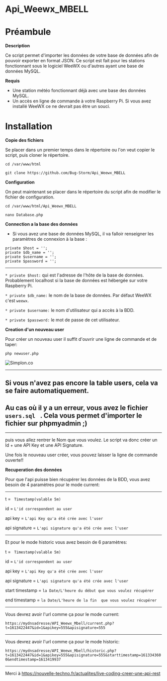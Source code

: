# Api_Weewx_MBELL


# Préambule  

__Description__  

 Ce script permet d'importer  les  données de votre base de données afin de pouvoir exporter en format JSON.  Ce script est fait pour les stations fonctionnant sous le logiciel WeeWX ou d'autres ayant une base de données MySQL.  


 __Requis__ 

 * Une station météo fonctionnant déjà avec une base des données MySQL.
 * Un accès en ligne de commande à votre Raspberry Pi. Si vous avez installé WeeWX ce ne devrait pas être un souci.   



# __Installation__


 __Copie des fichiers__
 
 Se placer dans un premier temps dans le répertoire ou l'on veut copier le script, puis cloner le répertoire.  

 ` cd /var/www/html `  

 ` git clone https://github.com/Bug-Storm/Api_Weewx_MBELL `    



 __Configuration__

On peut maintenant se placer dans le répertoire du script afin de modifier le fichier de configuration.

 ` cd /var/www/html/Api_Weewx_MBELL `  
 
  ` nano Database.php `


 __Connection a la base des données__ 



 * Si vous avez une base de données MySQL, il va falloir renseigner les paramètres de connexion à la base :

  
  ` private $host = ''; `    
   `private $db_name = '';`     
   `private $username = ''; `    
   `private $password = ''; `  
   

----------------------------------------------------------------------------------------------------------------------------------------

  `* private $host:`   qui est l'adresse de l'hôte de la base de données. Probablement localhost si la base de données est hébergée sur votre Raspberry Pi.  

 `* private $db_name:`   le nom de la base de données. Par défaut WeeWX c'est  ` weewx `.  

 `* private $username:`   le nom d'utilisateur qui a accès à la BDD.

 `* private $password:`   le mot de passe de cet utilisateur.  

 
 __Creation d'un nouveau user__
 
 Pour créer un nouveau user il suffit d'ouvrir une ligne de commande et de taper:

 ` php newuser.php `

![Simplon.co](https://i.imgur.com/tsw3Hqe.gif)


*************************************************************************************************************************
Si vous n'avez pas encore la table users, cela va se faire automatiquement.
-------------------------------------------------------------------------------------------------------------------------
Au cas où il y a un erreur, vous avez le fichier `users.sql ` . Cela vous permet d'importer le fichier sur phpmyadmin ;)
------------------------------------------------------------------------------------------------------------------------
**************************************************************************************************************************

puis vous allez rentrer le Nom que vous voulez.  Le script va donc créer un Id + une API Key et une API Signature.  

Une fois le nouveau user créer, vous pouvez laisser la ligne de commande ouverte!!


__Recuperation des données__

Pour que l'api puisse bien récupérer les données de la BDD, vous avez besoin de 4 paramètres pour le mode current: 

---------------------------------------------------------------------
t =  ` Timestamp(valable 5m)`

id = ` L'id correspondent au user `

api key = ` L'api Key qu'a été crée avec l'user `

api signature = ` L'api signature qu'a été crée avec l'user `

--------------------------------------------------------------------
Et pour le mode historic vous avez besoin de 6 paramètres:

t =  ` Timestamp(valable 5m)`

id = ` L'id correspondent au user `

api key = ` L'api Key qu'a été crée avec l'user `

api signature = ` L'api signature qu'a été crée avec l'user `

start timestamp = ` la Date/L'heure du début que vous voulez récupérer  `

end timestamp = ` la Date/L'heure de la fin  que vous voulez récupérer  `

------------------------------------------------------------------------

Vous devrez avoir l'url comme ça pour le mode current: 

`https://mydnsadresse/API_Weewx_Mbell/current.php?t=1613422447&id=1&apikey=555&apisignature=555 `

-------------------------------------------------------------------------

Vous devrez avoir l'url comme ça pour le mode historic:

`https://mydnsadresse/API_Weewx_Mbell/historic.php?t=1613422447&id=1&apikey=555&apisignature=555&starttimestamp=1613343600&endtimestamp=1613419937 `

--------------------------------------------------------------------------

Merci à https://nouvelle-techno.fr/actualites/live-coding-creer-une-api-rest
